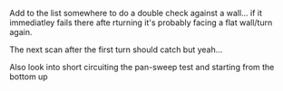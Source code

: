 Add to the list somewhere to do a double check against a wall... if it immediatley fails there afte rturning it's probably facing a flat wall/turn again.

The next scan after the first turn should catch but yeah...

Also look into short circuiting the pan-sweep test and starting from the bottom up